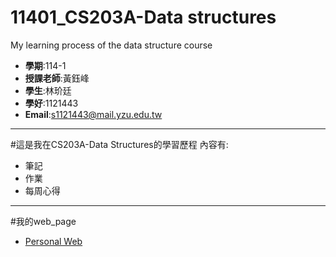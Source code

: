 # 11401_CS203A-Data structures
My learning process of the data structure course
- **學期**:114-1  
- **授課老師**:黃鈺峰  
- **學生**:林玠廷
- **學好**:1121443
- **Email**:s1121443@mail.yzu.edu.tw
---------------------------------------------------------------------------
#這是我在CS203A-Data Structures的學習歷程
內容有:
- 筆記
- 作業
- 每周心得
--------------------------------------------------------------------------
#我的web_page
- [Personal Web](https://jettinglin.github.io/)
